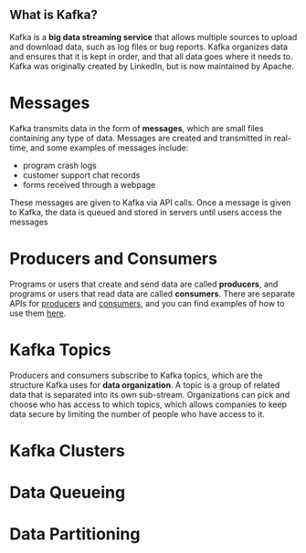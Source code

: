 ## What is Kafka?

Kafka is a **big data streaming service** that allows multiple sources to upload and download data, such as log files or bug reports. Kafka organizes data and ensures that it is kept in order, and that all data goes where it needs to. Kafka was originally created by LinkedIn, but is now maintained by Apache.

# Messages

Kafka transmits data in the form of **messages**, which are small files containing any type of data. Messages are created and transmitted in real-time, and some examples of messages include:
- program crash logs
- customer support chat records
- forms received through a webpage

These messages are given to Kafka via API calls. Once a message is given to Kafka, the data is queued and stored in servers until users access the messages

# Producers and Consumers

Programs or users that create and send data are called **producers**, and programs or users that read data are called **consumers**. There are separate APIs for [producers](https://kafka-python.readthedocs.io/en/master/apidoc/KafkaProducer.html) and [consumers](https://kafka-python.readthedocs.io/en/master/apidoc/KafkaConsumer.html), and you can find examples of how to use them [here](https://kafka-python.readthedocs.io/en/master/usage.html).


# Kafka Topics

Producers and consumers subscribe to Kafka topics, which are the structure Kafka uses for **data organization**. A topic is a group of related data that is separated into its own sub-stream. Organizations can pick and choose who has access to which topics, which allows companies to keep data secure by limiting the number of people who have access to it.

# Kafka Clusters



# Data Queueing

# Data Partitioning
